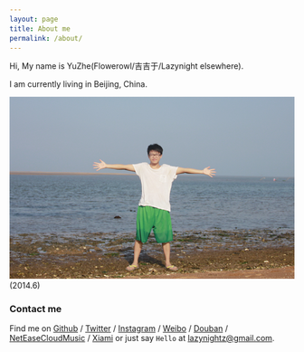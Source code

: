 ```yaml
---
layout: page
title: About me
permalink: /about/
---
```


Hi, My name is YuZhe(Flowerowl/吉吉于/Lazynight elsewhere).

I am currently living in Beijing, China.

![aboutme](/wp-content/uploads/2014/12/aboutme.png)
(2014.6)

### Contact me

Find me on [Github][github] / [Twitter][Twitter] / [Instagram][Instagram] / [Weibo][Weibo] / [Douban][Douban] / [NetEaseCloudMusic][NetEaseCloudMusic] / [Xiami][Xiami] or just say `Hello` at 
[lazynightz@gmail.com](lazynightz@gmail.com).


[github]: https://github.com/flowerowl
[twitter]: https://twitter.com/yyyyzzzzz
[douban]: http://www.douban.com/people/yuzhezhe
[xiami]: http://www.xiami.com/u/1104863
[weibo]: http://weibo.com/lazynightz
[instagram]: https://www.instagram.com/la2yni9ht/
[neteasecloudmusic]: http://music.163.com/#/user/home?id=30012795 

<div class="github-card" data-github="flowerowl" data-width="400" data-height="150" data-theme="default"></div>
<script src="//cdn.jsdelivr.net/github-cards/latest/widget.js"></script>
